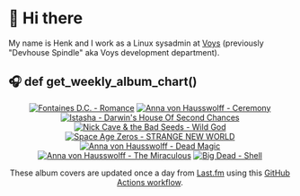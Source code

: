 # 👋 Hi there

My name is Henk and I work as a Linux sysadmin at <a href="https://www.voys.co/about/">Voys</a> (previously "Devhouse Spindle" aka Voys development department).

## 🎧 def get_weekly_album_chart()
<!-- lastfm -->
<p align="center"><a href="https://www.last.fm/music/Fontaines+D.C./Romance"><img src="https://lastfm.freetls.fastly.net/i/u/64s/4f4ae1fdc6b81d93c41c0054d596ccf0.png" title="Fontaines D.C. - Romance"></a> <a href="https://www.last.fm/music/Anna+von+Hausswolff/Ceremony"><img src="https://lastfm.freetls.fastly.net/i/u/64s/68557a089f74462083d76ab28e06815a.jpg" title="Anna von Hausswolff - Ceremony"></a> <a href="https://www.last.fm/music/Istasha/Darwin%27s+House+Of+Second+Chances"><img src="https://lastfm.freetls.fastly.net/i/u/64s/a77007964867e698e7f20ec2bb6bee46.jpg" title="Istasha - Darwin's House Of Second Chances"></a> <a href="https://www.last.fm/music/Nick+Cave+&+the+Bad+Seeds/Wild+God"><img src="https://lastfm.freetls.fastly.net/i/u/64s/e467074cb12b06b89a385737f8d5745e.jpg" title="Nick Cave & the Bad Seeds - Wild God"></a> <a href="https://www.last.fm/music/Space+Age+Zeros/STRANGE+NEW+WORLD"><img src="https://lastfm.freetls.fastly.net/i/u/64s/766b9da30068e55b3a0add3862c4cc0f.jpg" title="Space Age Zeros - STRANGE NEW WORLD"></a> <a href="https://www.last.fm/music/Anna+von+Hausswolff/Dead+Magic"><img src="https://lastfm.freetls.fastly.net/i/u/64s/f5861bee000ab118ecfeebc5d1f90fc8.jpg" title="Anna von Hausswolff - Dead Magic"></a> <a href="https://www.last.fm/music/Anna+von+Hausswolff/The+Miraculous"><img src="https://lastfm.freetls.fastly.net/i/u/64s/81a997f5f8166c8d517ebb7524bf68ea.jpg" title="Anna von Hausswolff - The Miraculous"></a> <a href="https://www.last.fm/music/Big+Dead/Shell"><img src="https://lastfm.freetls.fastly.net/i/u/64s/ca2ad61f0bd9a80808645fc8a537e17f.jpg" title="Big Dead - Shell"></a> </p>

<p align="center">These album covers are updated once a day from <a href="https://www.last.fm/user/hbokh">Last.fm</a> using this <a href="https://github.com/marketplace/actions/lastfm-to-markdown">GitHub Actions workflow</a>.</p>
